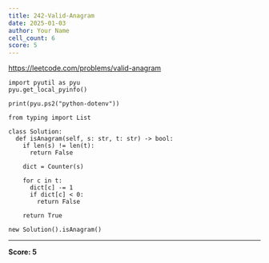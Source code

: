 ```yaml
---
title: 242-Valid-Anagram
date: 2025-01-03
author: Your Name
cell_count: 6
score: 5
---
```


https://leetcode.com/problems/valid-anagram


```
import pyutil as pyu
pyu.get_local_pyinfo()
```


```
print(pyu.ps2("python-dotenv"))
```


```
from typing import List
```


```
class Solution:
  def isAnagram(self, s: str, t: str) -> bool:
    if len(s) != len(t):
      return False

    dict = Counter(s)

    for c in t:
      dict[c] -= 1
      if dict[c] < 0:
        return False

    return True
```


```
new Solution().isAnagram()
```


---
**Score: 5**